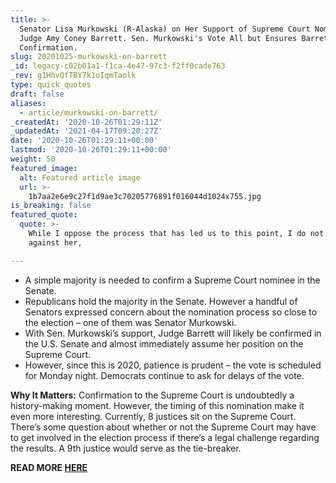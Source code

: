 ```yaml
---
title: >-
  Senator Lisa Murkowski (R-Alaska) on Her Support of Supreme Court Nominee
  Judge Amy Coney Barrett. Sen. Murkowski's Vote All but Ensures Barrett's
  Confirmation.
slug: 20201025-murkowski-on-barrett
_id: legacy-c02b01a1-f1ca-4e47-97c3-f2ff0cade763
_rev: g1HhvQfTBY7k1oIqmTaolk
type: quick_quotes
draft: false
aliases:
  - article/murkowski-on-barrett/
_createdAt: '2020-10-26T01:29:11Z'
_updatedAt: '2021-04-17T09:20:27Z'
date: '2020-10-26T01:29:11+00:00'
lastmod: '2020-10-26T01:29:11+00:00'
weight: 50
featured_image:
  alt: Featured article image
  url: >-
    1b7aa2e6e9c27f1d9ae3c70205776891f016044d1024x755.jpg
is_breaking: false
featured_quote:
  quote: >-
    While I oppose the process that has led us to this point, I do not hold it
    against her,

---
```

* A simple majority is needed to confirm a Supreme Court nominee in the Senate.
* Republicans hold the majority in the Senate. However a handful of Senators expressed concern about the nomination process so close to the election – one of them was Senator Murkowski.
* With Sen. Murkowski’s support, Judge Barrett will likely be confirmed in the U.S. Senate and almost immediately assume her position on the Supreme Court.
* However, since this is 2020, patience is prudent – the vote is scheduled for Monday night. Democrats continue to ask for delays of the vote.

**Why It Matters:** Confirmation to the Supreme Court is undoubtedly a history-making moment. However, the timing of this nomination make it even more interesting. Currently, 8 justices sit on the Supreme Court. There’s some question about whether or not the Supreme Court may have to get involved in the election process if there’s a legal challenge regarding the results. A 9th justice would serve as the tie-breaker.

**READ MORE [HERE](https://www.realclearpolitics.com/articles/2020/10/25/murkowskis_nod_gives_barrett_extra_boost_for_supreme_court_144525.html)**